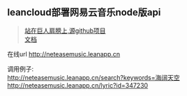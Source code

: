 
## leancloud部署网易云音乐node版api<br>

>[站在巨人肩膀上,源github项目](https://github.com/Binaryify/NeteaseCloudMusicApi)<br>
>[文档](https://binaryify.github.io/NeteaseCloudMusicApi/#/?id=neteasecloudmusicapi)<br>

在线url
http://neteasemusic.leanapp.cn<br>

调用例子:<br>
http://neteasemusic.leanapp.cn/search?keywords=海阔天空<br>
http://neteasemusic.leanapp.cn/lyric?id=347230<br>

